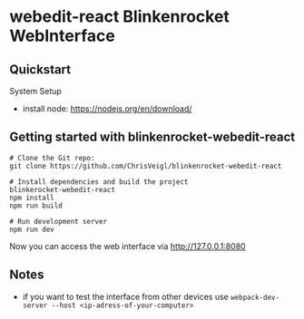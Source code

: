 # webedit-react  Blinkenrocket WebInterface

## Quickstart

System Setup

* install node: https://nodejs.org/en/download/

## Getting started with blinkenrocket-webedit-react

    # Clone the Git repo:
    git clone https://github.com/ChrisVeigl/blinkenrocket-webedit-react

    # Install dependencies and build the project
    blinkerocket-webedit-react
    npm install
    npm run build

    # Run development server
    npm run dev

Now you can access the web interface via http://127.0.0.1:8080

## Notes

* if you want to test the interface from other devices use `webpack-dev-server --host <ip-adress-of-your-computer>`
